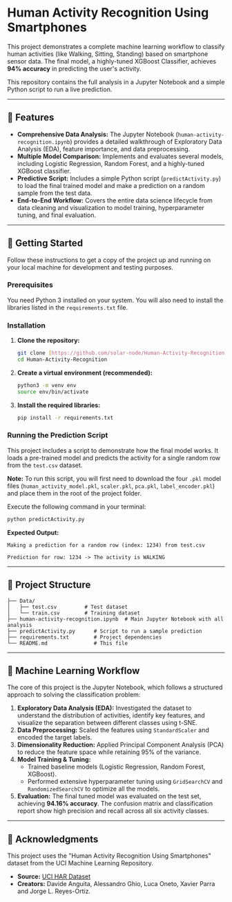 # Human Activity Recognition Using Smartphones

This project demonstrates a complete machine learning workflow to classify human activities (like Walking, Sitting, Standing) based on smartphone sensor data. The final model, a highly-tuned XGBoost Classifier, achieves **94% accuracy** in predicting the user's activity.

This repository contains the full analysis in a Jupyter Notebook and a simple Python script to run a live prediction.

---

## 🌟 Features

- **Comprehensive Data Analysis:** The Jupyter Notebook (`human-activity-recognition.ipynb`) provides a detailed walkthrough of Exploratory Data Analysis (EDA), feature importance, and data preprocessing.
- **Multiple Model Comparison:** Implements and evaluates several models, including Logistic Regression, Random Forest, and a highly-tuned XGBoost classifier.
- **Predictive Script:** Includes a simple Python script (`predictActivity.py`) to load the final trained model and make a prediction on a random sample from the test data.
- **End-to-End Workflow:** Covers the entire data science lifecycle from data cleaning and visualization to model training, hyperparameter tuning, and final evaluation.

---

## 🚀 Getting Started

Follow these instructions to get a copy of the project up and running on your local machine for development and testing purposes.

### Prerequisites

You need Python 3 installed on your system. You will also need to install the libraries listed in the `requirements.txt` file.

### Installation

1.  **Clone the repository:**
    ```bash
    git clone [https://github.com/solar-node/Human-Activity-Recognition.git](https://github.com/solar-node/Human-Activity-Recognition.git)
    cd Human-Activity-Recognition
    ```

2.  **Create a virtual environment (recommended):**
    ```bash
    python3 -m venv env
    source env/bin/activate
    ```

3.  **Install the required libraries:**
    ```bash
    pip install -r requirements.txt
    ```

### Running the Prediction Script

This project includes a script to demonstrate how the final model works. It loads a pre-trained model and predicts the activity for a single random row from the `test.csv` dataset.

**Note:** To run this script, you will first need to download the four `.pkl` model files (`human_activity_model.pkl`, `scaler.pkl`, `pca.pkl`, `label_encoder.pkl`) and place them in the root of the project folder.

Execute the following command in your terminal:

```bash
python predictActivity.py
````

**Expected Output:**

```
Making a prediction for a random row (index: 1234) from test.csv

Prediction for row: 1234 -> The activity is WALKING
```

-----

## 📂 Project Structure

```
├── Data/
│   ├── test.csv         # Test dataset
│   └── train.csv        # Training dataset
├── human-activity-recognition.ipynb  # Main Jupyter Notebook with all analysis
├── predictActivity.py      # Script to run a sample prediction
├── requirements.txt        # Project dependencies
└── README.md               # This file
```

-----

## 🤖 Machine Learning Workflow

The core of this project is the Jupyter Notebook, which follows a structured approach to solving the classification problem:

1.  **Exploratory Data Analysis (EDA):** Investigated the dataset to understand the distribution of activities, identify key features, and visualize the separation between different classes using t-SNE.
2.  **Data Preprocessing:** Scaled the features using `StandardScaler` and encoded the target labels.
3.  **Dimensionality Reduction:** Applied Principal Component Analysis (PCA) to reduce the feature space while retaining 95% of the variance.
4.  **Model Training & Tuning:**
      - Trained baseline models (Logistic Regression, Random Forest, XGBoost).
      - Performed extensive hyperparameter tuning using `GridSearchCV` and `RandomizedSearchCV` to optimize all the models.
5.  **Evaluation:** The final tuned model was evaluated on the test set, achieving **94.16% accuracy**. The confusion matrix and classification report show high precision and recall across all six activity classes.

-----

## 🙏 Acknowledgments

This project uses the "Human Activity Recognition Using Smartphones" dataset from the UCI Machine Learning Repository.

  - **Source:** [UCI HAR Dataset](https://archive.ics.uci.edu/dataset/240/human+activity+recognition+using+smartphones)
  - **Creators:** Davide Anguita, Alessandro Ghio, Luca Oneto, Xavier Parra and Jorge L. Reyes-Ortiz.
